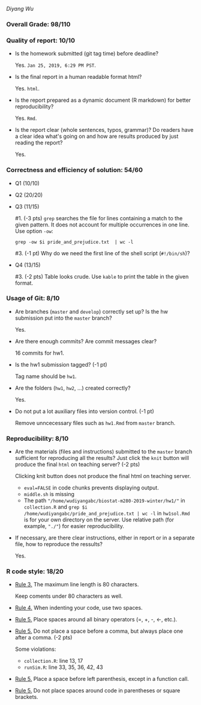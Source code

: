 *Diyang Wu*

### Overall Grade: 98/110

### Quality of report: 10/10

-   Is the homework submitted (git tag time) before deadline?  

    Yes. `Jan 25, 2019, 6:29 PM PST`.

-   Is the final report in a human readable format html? 

    Yes. `html`. 

-   Is the report prepared as a dynamic document (R markdown) for better reproducibility?

    Yes. `Rmd`.

-   Is the report clear (whole sentences, typos, grammar)? Do readers have a clear idea what's going on and how are results produced by just reading the report? 

	Yes. 

### Correctness and efficiency of solution: 54/60

-   Q1 (10/10)

-   Q2 (20/20)

	
	
-   Q3 (11/15)

	\#1. (-3 pts) `grep` searches  the file for  lines
       containing  a  match  to  the  given  pattern. It does not account for multiple occurrences in one line. Use option `-ow`:

	```
	grep -ow $i pride_and_prejudice.txt  | wc -l 
	```
	
	\#3. (-1 pt) Why do we need the first line of the shell script (`#!/bin/sh`)?

-  Q4 (13/15)


	\#3. (-2 pts) Table looks crude. Use `kable` to print the table in the given format. 

	    
### Usage of Git: 8/10

-   Are branches (`master` and `develop`) correctly set up? Is the hw submission put into the `master` branch?

    Yes.

-   Are there enough commits? Are commit messages clear? 

    16 commits for hw1. 
          
-   Is the hw1 submission tagged? (-1 pt)

    Tag name should be `hw1`. 

-   Are the folders (`hw1`, `hw2`, ...) created correctly? 

    Yes.
  
-   Do not put a lot auxiliary files into version control. (-1 pt)

	 Remove unncecessary files such as `hw1.Rmd` from `master` branch. 

### Reproducibility: 8/10

-   Are the materials (files and instructions) submitted to the `master` branch sufficient for reproducing all the results? Just click the `knit` button will produce the final `html` on teaching server? (-2 pts)


	Clicking knit button does not produce the final html on teaching server. 
	
	- `eval=FALSE` in code chunks prevents displaying output. 
	- `middle.sh` is missing 
	- The path `"/home/wudiyangabc/biostat-m280-2019-winter/hw1/"` in `collection.R` and `grep $i /home/wudiyangabc/pride_and_prejudice.txt | wc -l` in `hw1sol.Rmd` is for your own directory on the server. Use relative path (for example, `"./"`) for easier reproducibility. 

	
-   If necessary, are there clear instructions, either in report or in a separate file, how to reproduce the ressults?

    Yes.

### R code style: 18/20

-   [Rule 3.](https://google.github.io/styleguide/Rguide.xml#linelength) The maximum line length is 80 characters. 

	Keep coments under 80 characters as well. 


-   [Rule 4.](https://google.github.io/styleguide/Rguide.xml#indentation) When indenting your code, use two spaces.

-   [Rule 5.](https://google.github.io/styleguide/Rguide.xml#spacing) Place spaces around all binary operators (=, +, -, &lt;-, etc.). 	
	
-   [Rule 5.](https://google.github.io/styleguide/Rguide.xml#spacing) Do not place a space before a comma, but always place one after a comma. (-2 pts) 

	Some violations:
	
	- `collection.R`: line 13, 17
	- `runSim.R`: line 33, 35, 36, 42, 43

-   [Rule 5.](https://google.github.io/styleguide/Rguide.xml#spacing) Place a space before left parenthesis, except in a function call.

-   [Rule 5.](https://google.github.io/styleguide/Rguide.xml#spacing) Do not place spaces around code in parentheses or square brackets.
